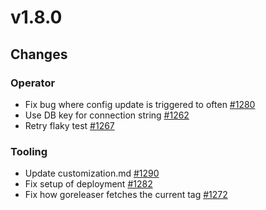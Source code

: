 # v1.8.0

## Changes

### Operator

- Fix bug where config update is triggered to often [#1280](https://github.com/FoundationDB/fdb-kubernetes-operator/pull/1280)
- Use DB key for connection string [#1262](https://github.com/FoundationDB/fdb-kubernetes-operator/pull/1262)
- Retry flaky test [#1267](https://github.com/FoundationDB/fdb-kubernetes-operator/pull/1267)

### Tooling

- Update customization.md [#1290](https://github.com/FoundationDB/fdb-kubernetes-operator/pull/1290)
- Fix setup of deployment [#1282](https://github.com/FoundationDB/fdb-kubernetes-operator/pull/1282)
- Fix how goreleaser fetches the current tag [#1272](https://github.com/FoundationDB/fdb-kubernetes-operator/pull/1272/)
